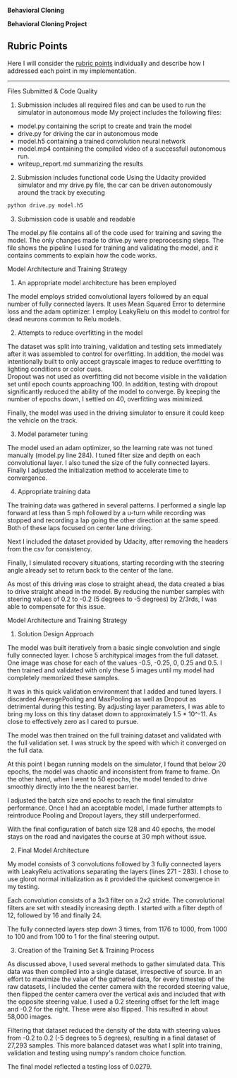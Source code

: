 **Behavioral Cloning** 

**Behavioral Cloning Project**

## Rubric Points
Here I will consider the [rubric points](https://review.udacity.com/#!/rubrics/432/view) individually and describe how I addressed each point in my implementation.  

---
Files Submitted & Code Quality

1. Submission includes all required files and can be used to run the simulator in autonomous mode
My project includes the following files:
* model.py containing the script to create and train the model
* drive.py for driving the car in autonomous mode
* model.h5 containing a trained convolution neural network 
* model.mp4 containing the compiled video of a successfull autonomous run.
* writeup_report.md summarizing the results


2. Submission includes functional code
Using the Udacity provided simulator and my drive.py file, the car can be driven autonomously around the track by executing 
```sh
python drive.py model.h5
```

3. Submission code is usable and readable

The model.py file contains all of the code used for training and saving the model. The only changes made to drive.py were preprocessing steps. The file shows the pipeline I used for training and validating the model, and it contains comments to explain how the code works.  

Model Architecture and Training Strategy

1. An appropriate model architecture has been employed

The model employs strided convolutional layers followed by an equal number of fully connected layers. It uses Mean Squared Error to determine loss and the adam optimizer.  I employ LeakyRelu on this model to control for dead neurons common to Relu models.  


2. Attempts to reduce overfitting in the model

The dataset was split into training, validation and testing sets immediately after it was assembled to control for overfitting. In addition, the model was intentionally built to only accept grayscale images to reduce overfitting to lighting conditions or color cues.  
Dropout was not used as overfitting did not become visible in the validation set until epoch counts approaching 100. In addition, testing with dropout significantly reduced the ability of the model to converge. By keeping the number of epochs down, I settled on 40, overfitting was minimized.  

Finally, the model was used in the driving simulator to ensure it could keep the vehicle on the track.  


3. Model parameter tuning

The model used an adam optimizer, so the learning rate was not tuned manually (model.py line 284). I tuned filter size and depth on each convolutional layer. I also tuned the size of the fully connected layers. Finally I adjusted the initialization method to accelerate time to convergence.  


4. Appropriate training data

The training data was gathered in several patterns. I performed a single lap forward at less than 5 mph followed by a u-turn while recording was stopped and recording a lap going the other direction at the same speed. Both of these laps focused on center lane driving.  

Next I included the dataset provided by Udacity, after removing the headers from the csv for consistency.  

Finally, I simulated recovery situations, starting recording with the steering angle already set to return back to the center of the lane.  

As most of this driving was close to straight ahead, the data created a bias to drive straight ahead in the model. By reducing the number samples with steering values of 0.2 to -0.2 (5 degrees to -5 degrees) by 2/3rds, I was able to compensate for this issue.


Model Architecture and Training Strategy

1. Solution Design Approach

The model was built iteratively from a basic single convolution and single fully connected layer. I chose 5 architypical images from the full dataset. One image was chose for each of the values -0.5, -0.25, 0, 0.25 and 0.5. I then trained and validated with only these 5 images until my model had completely memorized these samples.  

It was in this quick validation environment that I added and tuned layers. I discarded AveragePooling and MaxPooling as well as Dropout as detrimental during this testing. By adjusting layer parameters, I was able to bring my loss on this tiny dataset down to approximately 1.5 * 10^-11. As close to effectively zero as I cared to pursue.  

The model was then trained on the full training dataset and validated with the full validation set. I was struck by the speed with which it converged on the full data.  

At this point I began running models on the simulator, I found that below 20 epochs, the model was chaotic and inconsistent from frame to frame. On the other hand, when I went to 50 epochs, the model tended to drive smoothly directly into the the nearest barrier.  

I adjusted the batch size and epochs to reach the final simulator performance. Once I had an acceptable model, I made further attempts to reintroduce Pooling and Dropout layers, they still underperformed.  

With the final configuration of batch size 128 and 40 epochs, the model stays on the road and navigates the course at 30 mph without issue.  


2. Final Model Architecture

My model consists of 3 convolutions followed by 3 fully connected layers with LeakyRelu activations separating the layers (lines 271 - 283). I chose to use glorot normal initialization as it provided the quickest convergence in my testing.  

Each convolution consists of a 3x3 filter on a 2x2 stride. The convolutional filters are set with steadily increasing depth. I started with a filter depth of 12, followed by 16 and finally 24.  

The fully connected layers step down 3 times, from 1176 to 1000, from 1000 to 100 and from 100 to 1 for the final steering output.  


3. Creation of the Training Set & Training Process

As discussed above, I used several methods to gather simulated data. This data was then compiled into a single dataset, irrespective of source. In an effort to maximize the value of the gathered data, for every timestep of the raw datasets, I included the center camera with the recorded steering value, then flipped the center camera over the vertical axis and included that with the opposite steering value.  I used a 0.2 steering offset for the left image and -0.2 for the right. These were also flipped. This resulted in about 58,000 images.  

Filtering that dataset reduced the density of the data with steering values from -0.2 to 0.2 (-5 degrees to 5 degrees), resulting in a final dataset of 27,293 samples. This more balanced dataset was what I split into training, validation and testing using numpy's random choice function.  

The final model reflected a testing loss of 0.0279.  
